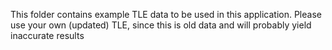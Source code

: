 This folder contains example TLE data to be used in this application.
Please use your own (updated) TLE, since this is old data and will probably yield inaccurate results